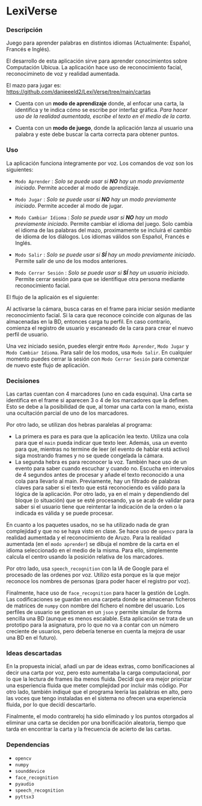 # LexiVerse

### Descripción

Juego para aprender palabras en distintos idiomas (Actualmente: Español, Francés e Inglés).

El desarrollo de esta aplicación sirve para aprender conocimientos sobre Computación Ubicua. La aplicación hace uso de reconocimiento facial, reconocimineto de voz y realidad aumentada. 

El mazo para jugar es: https://github.com/danieeeld2/LexiVerse/tree/main/cartas

- Cuenta con un **modo de aprendizaje** donde, al enfocar una carta, la identifica y te indica cómo se escribe por interfaz gráfica. *Para hacer uso de la realidad aumentada, escribe el texto en el medio de la carta*.

- Cuenta con un **modo de juego**, donde la aplicación lanza al usuario una palabra y este debe buscar la carta correcta para obtener puntos.

### Uso

La aplicación funciona íntegramente por voz. Los comandos de voz son los siguientes:

- `Modo Aprender` : *Solo se puede usar si **NO** hay un modo previamente iniciado*. Permite acceder al modo de aprendizaje.
  
- `Modo Jugar` : *Solo se puede usar si **NO** hay un modo previamente iniciado*. Permite acceder al modo de jugar.

- `Modo Cambiar Idioma` : *Solo se puede usar si **NO** hay un modo previamente iniciado*. Permite cambiar el idioma del juego. Solo cambia el idioma de las palabras del mazo, proximamente se incluirá el cambio de idioma de los diálogos. Los idiomas válidos son Español, Francés e Inglés.
  
- `Modo Salir` : *Solo se puede usar si **SÍ** hay un modo previamente iniciado*. Permite salir de uno de los modos anteriores.

- `Modo Cerrar Sesión` : *Solo se puede usar si **SÍ** hay un usuario iniciado*. Permite cerrar sesión para que se identifique  otra persona mediante reconocimiento facial.

El flujo de la aplicaión es el siguiente: 

Al activarse la cámara, busca caras en el frame para iniciar sesión mediante reconocimiento facial. Si la cara que reconoce coincide con algunas de las almacenadas en la BD, entonces carga tu perfil. En caso contrario, comienza el registro de usuario y escaneado de la cara para crear el nuevo perfil de usuario.

Una vez iniciado sesión, puedes elergir entre `Modo Aprender`, `Modo Jugar` y `Modo Cambiar Idioma`. Para salir de los modos, usa `Modo Salir`. En cualquier momento puedes cerrar la sesión con `Modo Cerrar Sesión` para comenzar de nuevo este flujo de aplicación.

### Decisiones

Las cartas cuentan con 4 marcadores (uno en cada esquina). Una carta se identifica en el frame si aparecen 3 o 4 de los marcadores que la definen. Esto se debe a la posibilidad de que, al tomar una carta con la mano, exista una ocultación parcial de uno de los marcadores.

Por otro lado, se utilizan dos hebras paralelas al programa:

- La primera es para es para que la aplicación lea texto. Utiliza una cola para que el `main` pueda indicar que texto leer. Además, usa un evento para que, mientras no termine de leer (el evento de hablar está activo) siga mostrando frames y no se quede congelada la cámara.
- La segunda hebra es para reconocer la voz. También hace uso de un evento para saber cuando escuchar y cuando no. Escucha en intervalos de 4 segundos antes de procesar y añade el texto reconocido a una cola para llevarlo al main. Previamente, hay un filtrado de palabras claves para saber si el texto que está reconociendo es válido para la lógica de la aplicación. Por otro lado, ya en el main y dependiendo del bloque (o situación) que se esté procesando, ya se acab de validar para saber si el usuario tiene que reintentar la indicación de la orden o la indicada es válida y se puede procesar.

En cuanto a los paquetes usados, no se ha utilizado nada de gran complejidad y que no se haya visto en clase. Se hace uso de `opencv` para la realidad aumentada y el reconocimiento de Aruzo. Para la realidad aumentada (en el `modo aprender`) se dibuja el nombre de la carta en el idioma seleccionado en el medio de la misma. Para ello, simplemente calcula el centro usando la posición relativa de los marcadores.

Por otro lado, usa `speech_recognition` con la IA de Google para el procesado de las ordenes por voz. Utilizo esta porque es la que mejor reconoce los nombres de personas (para poder hacer el registro por voz).

Finalmente, hace uso de `face_recognition` para hacer la gestión de LogIn. Las codificaciones se guardan en una carpeta donde se almacenan ficheros de matrices de `numpy` con nombre del fichero el nombre del usuario. Los perfiles de usuario se gestionan en un `json` y permite simular de forma sencilla una BD (aunque es menos escalable. Esta aplicación se trata de un prototipo para la asignatura, pro lo que no va a contar con un número creciente de usuarios, pero debería tenerse en cuenta la mejora de usar una BD en el futuro).

### Ideas descartadas

En la propuesta inicial, añadí un par de ideas extras, como bonificaciones al decir una carta por voz, pero esto aumentaba la carga computacional, por lo que la lectura de frames iba menos fluida. Decidí que era mejor priorizar una esperiencia fluida que meter complejidad por incluir más código. Por otro lado, también indiqué que el programa leería las palabras en alto, pero las voces que tengo instaladas en el sistema no ofrecen una experiencia fluida, por lo que decidí descartarlo.

Finalmente, el modo contrareloj ha sido eliminado y los puntos otorgados al eliminar una carta se deciden por una bonificación aleatoria, tiempo que tarda en encontrar la carta y la frecuencia de acierto de las cartas.

### Dependencias

- `opencv`
- `numpy`
- `sounddevice`
- `face_recognition`
- `pyaudio`
- `speech_recognition`
- `pyttsx3`
